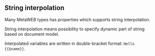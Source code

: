 ## String interpolation

Many MetaWEB types has properties which supports string interpolation.

String interpolation means possibility to specify dynamic part of string based on document model.

Interpolated variables are written in double-bracket format: `Hello {{$name}}`.